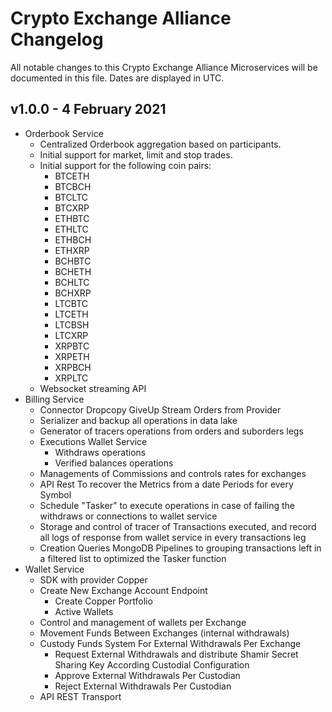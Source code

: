 # Crypto Exchange Alliance Changelog

All notable changes to this Crypto Exchange Alliance Microservices will be documented in this file. Dates are displayed in UTC.

## v1.0.0 - 4 February 2021

* Orderbook Service
    - Centralized Orderbook aggregation based on participants.
    - Initial support for market, limit and stop trades.
    - Initial support for the following coin pairs:
        - BTCETH
        - BTCBCH
        - BTCLTC
        - BTCXRP
        - ETHBTC
        - ETHLTC
        - ETHBCH
        - ETHXRP
        - BCHBTC
        - BCHETH
        - BCHLTC
        - BCHXRP
        - LTCBTC
        - LTCETH
        - LTCBSH
        - LTCXRP
        - XRPBTC
        - XRPETH
        - XRPBCH
        - XRPLTC
    - Websocket streaming API
* Billing Service
    - Connector Dropcopy GiveUp Stream Orders from Provider
    - Serializer and backup all operations in data lake
    - Generator of tracers operations from orders and suborders legs
    - Executions  Wallet Service
        - Withdraws operations
        - Verified balances operations
    - Managements of Commissions and controls rates for exchanges
    - API Rest To recover the Metrics from a date Periods for every Symbol
    - Schedule "Tasker" to execute operations in case of failing the withdraws or connections to wallet service
    - Storage and control of tracer of Transactions executed, and record all logs of response from wallet service in every transactions leg
    - Creation Queries MongoDB Pipelines to grouping transactions left in a filtered list to optimized the Tasker function
* Wallet Service
    - SDK with provider Copper
    - Create New Exchange Account Endpoint
        - Create Copper Portfolio
        - Active Wallets
    - Control and management of wallets per Exchange
    - Movement Funds Between Exchanges (internal withdrawals)
    - Custody Funds System For External Withdrawals Per Exchange
        - Request External Withdrawals and distribute Shamir Secret Sharing Key According Custodial Configuration
        - Approve External Withdrawals Per Custodian
        - Reject External Withdrawals Per Custodian
    - API REST Transport
